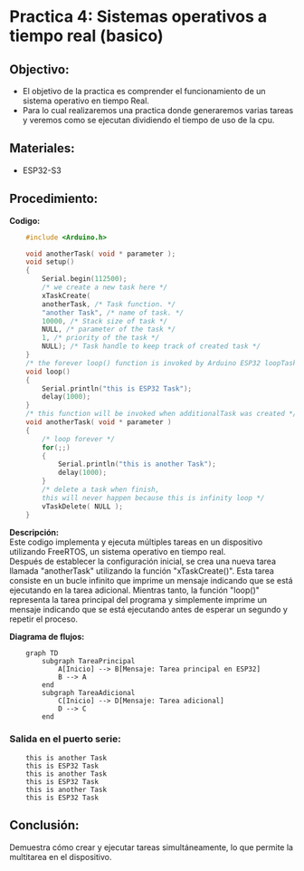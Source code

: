 # Practica 4: Sistemas operativos a tiempo real (basico)
## Objectivo: 
- El objetivo de la practica es comprender el funcionamiento de un sistema operativo en tiempo
Real.
- Para lo cual realizaremos una practica donde generaremos varias tareas y veremos como se
ejecutan dividiendo el tiempo de uso de la cpu.
## Materiales: 
- ESP32-S3
## Procedimiento: 
**Codigo:**
```cpp
    #include <Arduino.h>

    void anotherTask( void * parameter );
    void setup()
    {
        Serial.begin(112500);
        /* we create a new task here */
        xTaskCreate(
        anotherTask, /* Task function. */
        "another Task", /* name of task. */
        10000, /* Stack size of task */
        NULL, /* parameter of the task */
        1, /* priority of the task */
        NULL); /* Task handle to keep track of created task */
    }
    /* the forever loop() function is invoked by Arduino ESP32 loopTask */
    void loop()
    {
        Serial.println("this is ESP32 Task");
        delay(1000);
    }
    /* this function will be invoked when additionalTask was created */
    void anotherTask( void * parameter )
    {
        /* loop forever */
        for(;;)
        {
            Serial.println("this is another Task");
            delay(1000);
        }
        /* delete a task when finish,
        this will never happen because this is infinity loop */
        vTaskDelete( NULL );
    }
```
**Descripción:**<br>
Este codigo implementa y ejecuta múltiples tareas en un dispositivo utilizando FreeRTOS, un sistema operativo en tiempo real.<br>
Después de establecer la configuración inicial, se crea una nueva tarea llamada "anotherTask" utilizando la función "xTaskCreate()". Esta tarea consiste en un bucle infinito que imprime un mensaje indicando que se está ejecutando en la tarea adicional. Mientras tanto, la función "loop()" representa la tarea principal del programa y simplemente imprime un mensaje indicando que se está ejecutando antes de esperar un segundo y repetir el proceso. 

**Diagrama de flujos:**

```mermaid
    graph TD
        subgraph TareaPrincipal
            A[Inicio] --> B[Mensaje: Tarea principal en ESP32]
            B --> A
        end
        subgraph TareaAdicional
            C[Inicio] --> D[Mensaje: Tarea adicional]
            D --> C
        end
```
### Salida en el puerto serie: 
```
    this is another Task
    this is ESP32 Task
    this is another Task
    this is ESP32 Task
    this is another Task
    this is ESP32 Task
```

## Conclusión: 
Demuestra cómo crear y ejecutar tareas simultáneamente, lo que permite la multitarea en el dispositivo.
